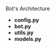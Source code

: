 Bot's Architecture
<ul>
    <li>
        <strong>config.py</strong>
        <ol></ol>
    </li>
    <li>
        <strong>bot.py</strong>
        <ol></ol>
    </li>
    <li>
        <strong>utils.py</strong>
        <ol></ol>
    </li>
    <li>
        <strong>models.py</strong>
        <ol></ol>
    </li>
</ul>